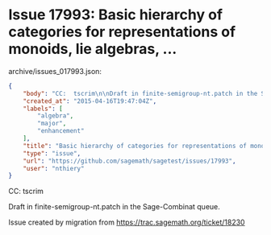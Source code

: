 # Issue 17993: Basic hierarchy of categories for representations of monoids, lie algebras, ...

archive/issues_017993.json:
```json
{
    "body": "CC:  tscrim\n\nDraft in finite-semigroup-nt.patch in the Sage-Combinat queue.\n\nIssue created by migration from https://trac.sagemath.org/ticket/18230\n\n",
    "created_at": "2015-04-16T19:47:04Z",
    "labels": [
        "algebra",
        "major",
        "enhancement"
    ],
    "title": "Basic hierarchy of categories for representations of monoids, lie algebras, ...",
    "type": "issue",
    "url": "https://github.com/sagemath/sagetest/issues/17993",
    "user": "nthiery"
}
```
CC:  tscrim

Draft in finite-semigroup-nt.patch in the Sage-Combinat queue.

Issue created by migration from https://trac.sagemath.org/ticket/18230


